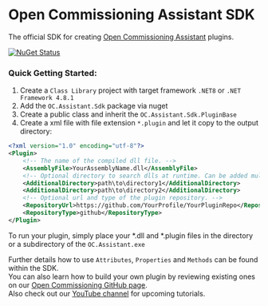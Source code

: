 # Open Commissioning Assistant SDK

The official SDK for creating
[Open Commissioning Assistant](https://github.com/OpenCommissioning/OC_Assistant) plugins.

[![NuGet Status](https://img.shields.io/nuget/v/OC.Assistant.Sdk.svg)](https://www.nuget.org/packages/OC.Assistant.Sdk/)

### Quick Getting Started:
1. Create a ```Class Library``` project with target framework ```.NET8``` or ```.NET Framework 4.8.1```
2. Add the ```OC.Assistant.Sdk``` package via nuget
3. Create a public class and inherit the ```OC.Assistant.Sdk.PluginBase```
4. Create a xml file with file extension ```*.plugin``` and let it copy to the output directory:

```xml
<?xml version="1.0" encoding="utf-8"?>
<Plugin>
    <!-- The name of the compiled dll file. -->
    <AssemblyFile>YourAssemblyName.dll</AssemblyFile>
    <!-- Optional directory to search dlls at runtime. Can be added multiple times. -->
    <AdditionalDirectory>path\to\directory1</AdditionalDirectory>
    <AdditionalDirectory>path\to\directory2</AdditionalDirectory>
    <!-- Optional url and type of the plugin repository. -->
    <RepositoryUrl>https://github.com/YourProfile/YourPluginRepo</RepositoryUrl>
    <RepositoryType>github</RepositoryType>
</Plugin>
```
To run your plugin, simply place your *.dll and *.plugin files in the directory or a subdirectory of the ```OC.Assistant.exe```

Further details how to use ```Attributes```, ```Properties``` and ```Methods``` can be found within the SDK. \
You can also learn how to build your own plugin by reviewing existing ones on our [Open Commissioning GitHub page](https://github.com/OpenCommissioning). \
Also check out our [YouTube channel](https://www.youtube.com/@OpenCommissioning) for upcoming tutorials.
